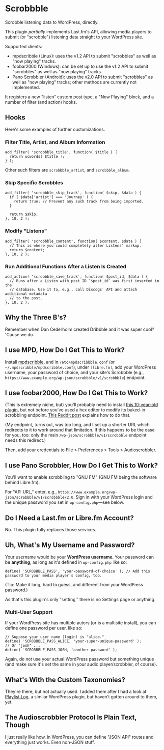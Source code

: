 # Scrobbble
Scrobble listening data to WordPress, directly.

This plugin _partially_ implements Last.fm's API, allowing media players to submit (or "scrobble") listening data straight to your WordPress site.

Supported clients:
- mpdscribble (Linux): uses the v1.2 API to submit "scrobbles" as well as "now playing" tracks.
- foobar2000 (Windows): can be set up to use the v1.2 API to submit "scrobbles" as well as "now playing" tracks.
- Pano Scrobbler (Android): uses the v2.0 API to submit "scrobbles" as well as "now playing" tracks; other methods are currently not implemented.

It registers a new "listen" custom post type, a "Now Playing" block, and a number of filter (and action) hooks.

## Hooks
Here's some examples of further customizations.

### Filter Title, Artist, and Album Information
```
add_filter( 'scrobbble_title', function( $title ) {
  return ucwords( $title );
} );
```
Other such filters are `scrobbble_artist`, and `scrobbble_album`.

### Skip Specific Scrobbles
```
add_filter( 'scrobbble_skip_track', function( $skip, $data ) {
  if ( $data['artist'] === 'Journey' ) {
    return true; // Prevent any such track from being imported.
  }

  return $skip;
}, 10, 2 );
```

### Modify "Listens"
```
add_filter( 'scrobbble_content', function( $content, $data ) {
  // This is where you could completely alter Listens' markup.
  return $content;
}, 10, 2 );
```

### Run Additional Functions After a Listen Is Created
```
add_action( 'scrobbble_save_track', function( $post_id, $data ) {
  // Runs after a Listen with post ID `$post_id` was first inserted in the
  // database. Use it to, e.g., call Discogs' API and attach additional metadata
  // to the post.
}, 10, 2 );
```

## Why the Three B's?
Remember when Dan Cederholm created Dribbble and it was super cool? 'Cause we do.

## I use MPD, How Do I Get This to Work?
Install [mpdscribble](https://www.musicpd.org/clients/mpdscribble/), and in `/etc/mpdscribbble.conf` (or `~/.mpdscribble/mpdscribble.conf`), under `[libre.fm]`, add your WordPress username, your password of choice, and your site's Scrobbble (e.g., `https://www.example.org/wp-json/scrobbble/v1/scrobbble`) endpoint.

## I use foobar2000, How Do I Get This to Work?
(This is extremely niche, but) you'll probably need to install [this 10-year-old plugin](https://www.foobar2000.org/components/view/foo_audioscrobbler), but not before you've used a hex editor to modify its baked-in scrobbling endpoint. [This Reddit post](https://web.archive.org/web/20180522184216/https://www.reddit.com/r/foobar2000/comments/3zaiy6/guide_to_librefm_scrobbling_lastfm_backup_to/) explains how to do that.

(My endpoint, turns out, was too long, and I set up a shorter URL which redirects to it to work around that limitation. If this happens to be the case for you, too: only the main `/wp-json/scrobbble/v1/scrobbble` endpoint needs this redirect.)

Then, add your credentials to File > Preferences > Tools > Audioscrobbler.

## I use Pano Scrobbler, How Do I Get This to Work?
You'll want to enable scrobbling to "GNU FM" (GNU FM being the software behind Libre.fm).

For "API URL," enter, e.g., `https://www.example.org/wp-json/scrobbble/v1/scrobbble/2.0`. Sign in with your WordPress login and the unique password you set in `wp-config.php`—see below.

## Do I Need a Last.fm or Libre.fm Account?
No. This plugin fully replaces those services.

## Uh, What's My Username and Password?
Your username would be your **WordPress username**. Your password can be **anything**, as long as it's defined in `wp-config.php` like so:
```
define( 'SCROBBBLE_PASS', 'your-password-of-choice' ); // Add this password to your media player's config, too.
```
(Tip: Make it long, hard to guess, and different from your WordPress password.)

As that's this plugin's only "setting," there is no Settings page or anything.

### Multi-User Support
If your WordPress site has multiple autors (or is a multisite install), you can define one password per user, like so:
```
// Suppose your user name (login) is "alice."
define( 'SCROBBBLE_PASS_ALICE, 'your-super-unique-password' );
// Or "josh" ...
define( 'SCROBBBLE_PASS_JOSH, 'another-password' );
```
Again, do not use your actual WordPress password but something unique (and make sure it's set the same in your audio player/scrobbler, of course).

## What's With the Custom Taxonomies?
They're there, but not actually used. I added them after I had a look at [Playlist Log](https://wordpress.org/plugins/playlistlog/), a similar WordPress plugin, but haven't gotten around to them, yet.

## The Audioscrobbler Protocol Is Plain Text, Though
I just really like how, in WordPress, you can define "JSON API" routes and everything just works. Even non-JSON stuff.

